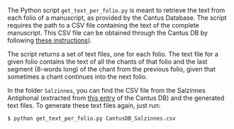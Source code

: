 The Python script `get_text_per_folio.py` is meant to retrieve the text from each folio of a manuscript, 
as provided by the Cantus Database. The script requires the path to a CSV file containing the text of 
the complete manuscript. This CSV file can be obtained through the Cantus DB by following
[these instructions](http://ddmal.music.mcgill.ca/e2e-omr-documentation/tutorial/music-reconstruction.html#text-alignment)). 

The script returns a set of text files, one for each folio. 
The text file for a given folio contains the text of all the chants of that folio and the last segment (8-words long)
of the chant from the previous folio, given that sometimes a chant continues into the next folio.

In the folder `Salzinnes`, you can find the CSV file from the Salzinnes Antiphonal (extracted 
from [this entry](https://cantus.uwaterloo.ca/source/123723) of the Cantus DB) and the generated text files.
To generate these text files again, just run:

```
$ python get_text_per_folio.py CantusDB_Salzinnes.csv
```
